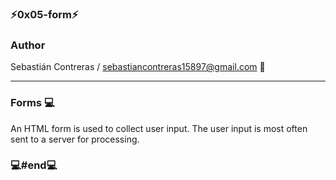 ###  ⚡0x05-form⚡

### Author

Sebastián Contreras / sebastiancontreras15897@gmail.com 📧

--------------------------------------------------------
### Forms 💻

An HTML form is used to collect user input. The user input is most often sent to a server for processing.


### 💻#end💻
